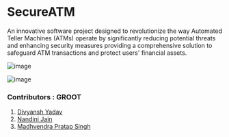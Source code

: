 # SecureATM
An innovative software project designed to revolutionize the way Automated Teller Machines (ATMs) operate by significantly reducing potential threats and enhancing security measures providing a comprehensive solution to safeguard ATM transactions and protect users' financial assets.

![image](https://github.com/rajsingh018/SecureATM/assets/83414416/636fa1d3-067e-4dcc-8d84-fc095fa146ed)

![image](https://github.com/rajsingh018/SecureATM/assets/83414416/f5c31b6f-bd72-4013-9f33-e033b0d7245f)

### Contributors : <strong>GROOT</strong>

1. [Divyansh Yadav](https://github.com/divi0007)<br>
2. [Nandini Jain](https://github.com/nandiniinj)<br>
3. [Madhvendra Pratap Singh](https://github.com/rajsingh018)
